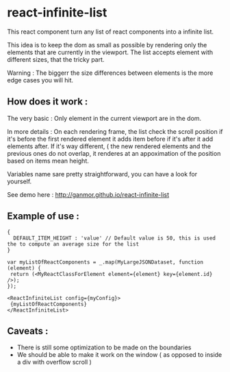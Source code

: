 react-infinite-list
===================

This react component turn any list of react components into a infinite list.

This idea is to keep the dom as small as possible by rendering only the elements that are currently in the viewport.
The list accepts element with different sizes, that the tricky part.


Warning : The biggerr the size differences between elements is the more edge cases you will hit.


How does it work :
-----------------

The very basic : 
Only element in the current viewport are in the dom.

In more details :
On each rendering frame, the list check the scroll position if it's before the first rendered element it adds item before if it's after it add elements after. 
If it's way different, ( the new rendered elements and the previous ones do not overlap, it renderes at an appoximation of the position based on items mean height.

Variables name sare pretty straightforward, you can have a look for yourself.

See demo here : http://ganmor.github.io/react-infinite-list

Example of use :
--------------

```
{
  DEFAULT_ITEM_HEIGHT : 'value' // Default value is 50, this is used the to compute an average size for the list
}
```

 ```
var myListOfReactComponents = _.map(MyLargeJSONDataset, function (element) {
  return (<MyReactClassForElement element={element} key={element.id} />);
});

<ReactInfiniteList config={myConfig}>
  {myListOfReactComponents}
</ReactInfiniteList>
 ```
 
Caveats :
------ 
- There is still some optimization to be made on the boundaries
- We should be able to make it work on the window ( as opposed to inside a div with overflow scroll )

